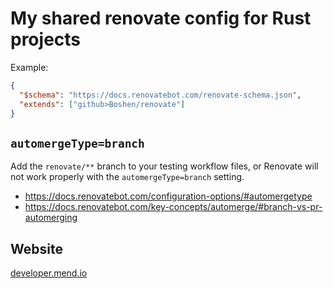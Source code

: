 # My shared renovate config for Rust projects

Example:

```json
{
  "$schema": "https://docs.renovatebot.com/renovate-schema.json",
  "extends": ["github>Boshen/renovate"]
}
```

## `automergeType=branch`

Add the `renovate/**` branch to your testing workflow files, or Renovate will not work properly with the `automergeType=branch` setting.

* https://docs.renovatebot.com/configuration-options/#automergetype
* https://docs.renovatebot.com/key-concepts/automerge/#branch-vs-pr-automerging

## Website

[developer.mend.io](https://developer.mend.io)
